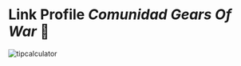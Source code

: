 # Link Profile *Comunidad Gears Of War* 🚀

![tipcalculator](https://github.com/user-attachments/assets/fda20d01-cd1a-4651-8078-0873d65efdce)
